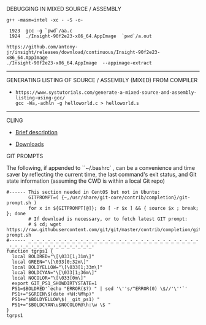 
DEBUGGING IN MIXED SOURCE / ASSEMBLY

```
g++ -masm=intel -xc - -S -o-

 1923  gcc -g `pwd`/aa.c
 1924  ./Insight-90f2e23-x86_64.AppImage  `pwd`/a.out

https://github.com/antony-jr/insight/releases/download/continuous/Insight-90f2e23-x86_64.AppImage
./Insight-90f2e23-x86_64.AppImage  --appimage-extract

```

---

GENERATING LISTING OF SOURCE / ASSEMBLY (MIXED) FROM COMPILER

   - ```
     https://www.systutorials.com/generate-a-mixed-source-and-assembly-listing-using-gcc/
     gcc -Wa,-adhln -g helloworld.c > helloworld.s
     ```

---
CLING

  - [Brief description](
    https://root.cern.ch/cling-brief
    )

  - [Downloads](
    https://root.cern.ch/download/cling
    )


GIT PROMPTS

The following, if appended to ``~/.bashrc` , can be a convenience and time saver by
reflecting the current time, the last command's exit status, and Git state information
(assuming the CWD is within a local Git repo)

```
#------ This section needed in CentOS but not in Ubuntu:
        GITPROMPT=( {~,/usr/share/git-core/contrib/completion}/git-prompt.sh )
        for x in ${GITPROMPT[@]}; do [ -r $x ] && { source $x ; break; }; done
        # If download is necessary, or to fetch latest GIT prompt:
        # $ cd; wget https://raw.githubusercontent.com/git/git/master/contrib/completion/git-prompt.sh
#------ _-_-_-_-_-_-_-_-_-_-_-_-_-_-_-_-_-_-_-_-_-_-_-_-_-_-_-_-_-_-_-_-_-_-_-_-_-_-_-_-_-_-_-_-_-_-_-
function tgrps1 {
  local BOLDRED="\[\033[1;31m\]"
  local GREEN="\[\033[0;32m\]"
  local BOLDYELLOW="\[\033[1;33m\]"
  local BOLDCYAN="\[\033[1;36m\]"
  local NOCOLOR="\[\033[0m\]"
  export GIT_PS1_SHOWDIRTYSTATE=1
  PS1=$BOLDRED'`echo "ERROR($?) " | sed '\''s/^ERROR(0) \$//'\''`'
  PS1+="$GREEN\$(date +%H:%M%p)"
  PS1+="$BOLDYELLOW\$(__git_ps1) "
  PS1+="$BOLDCYAN\u$NOCOLOR@\h:\w \$ "
}
tgrps1

```
